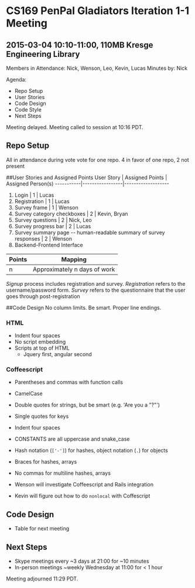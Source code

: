# CS169 PenPal Gladiators Iteration 1-1 Meeting
## 2015-03-04 10:10-11:00, 110MB Kresge Engineering Library
Members in Attendance: Nick, Wenson, Leo, Kevin, Lucas
Minutes by: Nick

Agenda:
- Repo Setup
- User Stories
- Code Design
- Code Style
- Next Steps

Meeting delayed.
Meeting called to session at 10:16 PDT.

## Repo Setup
All in attendance during vote vote for one repo.  4 in favor of one repo, 2 not present

##User Stories and Assigned Points
User Story | Assigned Points | Assigned Person(s)
-----------|-----------------|-------------------
1. Login | 1 | Lucas
2. Registration | 1 | Lucas
3. Survey frame | 1 | Wenson
4. Survey category checkboxes | 2 | Kevin, Bryan
5. Survey questions | 2 | Nick, Leo
6. Survey progress bar | 2 | Lucas
7. Survey summary page -- human-readable summary of survey responses | 2 | Wenson
8. Backend-Frontend Interface

Points | Mapping
-------|--------
n | Approximately n days of work

*Signup* process includes registration and survey.  *Registration* refers to the
username/password form.  *Survey* refers to the questionnaire that the user goes
through post-registration

##Code Design
No column limits.  Be smart.
Proper line endings.
### HTML
- Indent four spaces
- No script embedding
- Scripts at top of HTML
  - Jquery first, angular second

### Coffeescript
- Parentheses and commas with function calls
- CamelCase
- Double quotes for strings, but be smart (e.g. 'Are you a "?"')
- Single quotes for keys
- Indent four spaces
- CONSTANTS are all uppercase and snake_case
- Hash notation (`['-']`) for hashes, object notation (`.`) for objects
- Braces for hashes, arrays
- No commas for multiline hashes, arrays

- Wenson will investigate Coffeescript and Rails integration
- Kevin will figure out how to do `nonlocal` with Coffescript

## Code Design
- Table for next meeting

## Next Steps
- Skype meetings every ~3 days at 21:00 for ~10 minutes
- In-person meetings ~weekly Wednesday at 11:00 for < 1 hour

Meeting adjourned 11:29 PDT.

